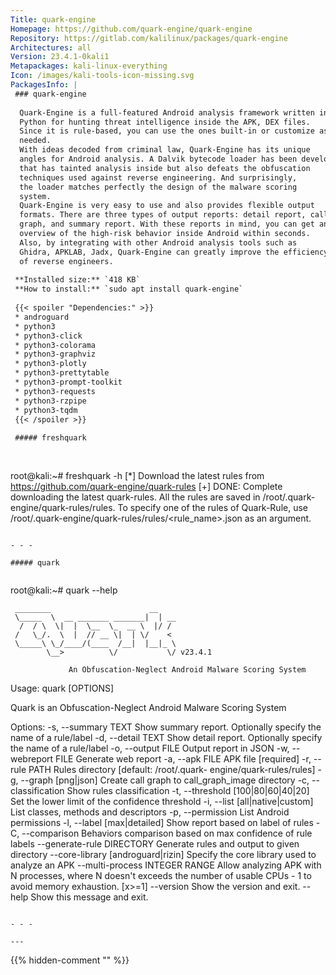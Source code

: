 ```yaml
---
Title: quark-engine
Homepage: https://github.com/quark-engine/quark-engine
Repository: https://gitlab.com/kalilinux/packages/quark-engine
Architectures: all
Version: 23.4.1-0kali1
Metapackages: kali-linux-everything 
Icon: /images/kali-tools-icon-missing.svg
PackagesInfo: |
 ### quark-engine
 
  Quark-Engine is a full-featured Android analysis framework written in
  Python for hunting threat intelligence inside the APK, DEX files.
  Since it is rule-based, you can use the ones built-in or customize as
  needed.
  With ideas decoded from criminal law, Quark-Engine has its unique
  angles for Android analysis. A Dalvik bytecode loader has been developed
  that has tainted analysis inside but also defeats the obfuscation
  techniques used against reverse engineering. And surprisingly,
  the loader matches perfectly the design of the malware scoring
  system.
  Quark-Engine is very easy to use and also provides flexible output
  formats. There are three types of output reports: detail report, call
  graph, and summary report. With these reports in mind, you can get an
  overview of the high-risk behavior inside Android within seconds.
  Also, by integrating with other Android analysis tools such as
  Ghidra, APKLAB, Jadx, Quark-Engine can greatly improve the efficiency
  of reverse engineers.
 
 **Installed size:** `418 KB`  
 **How to install:** `sudo apt install quark-engine`  
 
 {{< spoiler "Dependencies:" >}}
 * androguard
 * python3
 * python3-click
 * python3-colorama
 * python3-graphviz
 * python3-plotly
 * python3-prettytable
 * python3-prompt-toolkit
 * python3-requests
 * python3-rzpipe
 * python3-tqdm
 {{< /spoiler >}}
 
 ##### freshquark
 
 
 ```
 root@kali:~# freshquark -h
 [*] Download the latest rules from https://github.com/quark-engine/quark-rules
 [+] DONE: Complete downloading the latest quark-rules.
 All the rules are saved in /root/.quark-engine/quark-rules/rules.
 To specify one of the rules of Quark-Rule, use /root/.quark-engine/quark-rules/rules/<rule_name>.json as an argument.
 ```
 
 - - -
 
 ##### quark
 
 
 ```
 root@kali:~# quark --help
 
     ________                      __
     \_____  \  __ _______ _______|  | __
      /  / \  \|  |  \__  \_  __ \  |/ /
     /   \_/.  \  |  // __ \|  | \/    <
     \_____\ \_/____/(____  /__|  |__|_ \
            \__>          \/           \/ v23.4.1
     
                 An Obfuscation-Neglect Android Malware Scoring System
                 
 Usage: quark [OPTIONS]
 
   Quark is an Obfuscation-Neglect Android Malware Scoring System
 
 Options:
   -s, --summary TEXT              Show summary report. Optionally specify the
                                   name of a rule/label
   -d, --detail TEXT               Show detail report. Optionally specify the
                                   name of a rule/label
   -o, --output FILE               Output report in JSON
   -w, --webreport FILE            Generate web report
   -a, --apk FILE                  APK file  [required]
   -r, --rule PATH                 Rules directory  [default: /root/.quark-
                                   engine/quark-rules/rules]
   -g, --graph [png|json]          Create call graph to call_graph_image
                                   directory
   -c, --classification            Show rules classification
   -t, --threshold [100|80|60|40|20]
                                   Set the lower limit of the confidence
                                   threshold
   -i, --list [all|native|custom]  List classes, methods and descriptors
   -p, --permission                List Android permissions
   -l, --label [max|detailed]      Show report based on label of rules
   -C, --comparison                Behaviors comparison based on max confidence
                                   of rule labels
   --generate-rule DIRECTORY       Generate rules and output to given directory
   --core-library [androguard|rizin]
                                   Specify the core library used to analyze an
                                   APK
   --multi-process INTEGER RANGE   Allow analyzing APK with N processes, where
                                   N doesn't exceeds the number of usable CPUs
                                   - 1 to avoid memory exhaustion.  [x>=1]
   --version                       Show the version and exit.
   --help                          Show this message and exit.
 ```
 
 - - -
 
---
```

{{% hidden-comment "<!--Do not edit anything above this line-->" %}}

